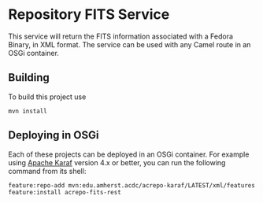 Repository FITS Service
===================================

This service will return the FITS information associated with a Fedora Binary, in
XML format.  The service can be used with any Camel route in an OSGi container.

Building
--------

To build this project use

    mvn install

Deploying in OSGi
-----------------

Each of these projects can be deployed in an OSGi container. For example using
[Apache Karaf](http://karaf.apache.org) version 4.x or better, you can run the following
command from its shell:

    feature:repo-add mvn:edu.amherst.acdc/acrepo-karaf/LATEST/xml/features
    feature:install acrepo-fits-rest

